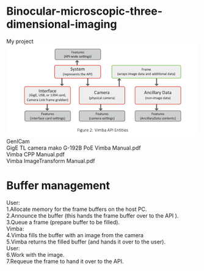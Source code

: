 # Binocular-microscopic-three-dimensional-imaging
My project  
![index](http://github.com/summerlikey/Binocular-microscopic-three-dimensional-imaging/raw/master/image/Api.png)  
GenICam  
GigE TL camera mako G-192B PoE
Vimba Manual.pdf  
Vimba CPP Manual.pdf  
Vimba ImageTransform Manual.pdf  
# Buffer management
User:  
1.Allocate memory for the frame buffers on the host PC.  
2.Announce the buffer (this hands the frame buffer over to the API ).  
3.Queue a frame (prepare buffer to be filled).  
Vimba:  
4.Vimba fills the buffer with an image from the camera  
5.Vimba returns the filled buffer (and hands it over to the user).  
User:  
6.Work with the image.  
7.Requeue the frame to hand it over to the API.  
